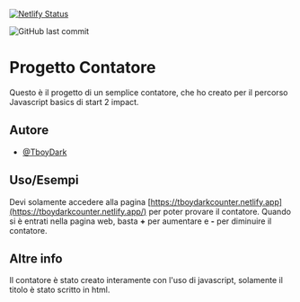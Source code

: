 [![Netlify Status](https://api.netlify.com/api/v1/badges/fc27cf54-30c4-4b45-94eb-631b772f2f5b/deploy-status)](https://app.netlify.com/sites/tboydarkcounter/deploys)

![GitHub last commit](https://img.shields.io/github/last-commit/TboyDark/counterProject)



# Progetto Contatore

Questo è il progetto di un semplice contatore, che ho creato per il percorso Javascript basics di start 2 impact. 


## Autore

- [@TboyDark](https://www.github.com/TboyDark)


## Uso/Esempi

Devi solamente accedere alla pagina [https://tboydarkcounter.netlify.app](https://tboydarkcounter.netlify.app/) per poter provare il contatore.
Quando si è entrati nella pagina web, basta **+** per aumentare e **-** per diminuire il contatore.


## Altre info

Il contatore è stato creato interamente con l'uso di javascript, solamente il titolo è stato scritto in html.

